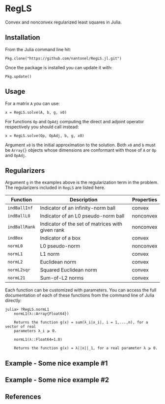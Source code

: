 # RegLS

Convex and nonconvex regularized least squares in Julia.

## Installation

From the Julia command line hit:

	Pkg.clone("https://github.com/nantonel/RegLS.jl.git")

Once the package is installed you can update it with:

	Pkg.update()

## Usage

For a matrix `A` you can use:

	x = RegLS.solve(A, b, g, x0)

For functions `Op` and `OpAdj` computing the direct and adjoint operator respectively you should call instead:

	x = RegLS.solve(Op, OpAdj, b, g, x0)

Argument `x0` is the initial approximation to the solution. Both `x0` and `b` must be `Array{}` objects whose dimensions are conformant with those of `A` or `Op` and `OpAdj`.

## Regularizers

Argument `g` in the examples above is the regularization term in the problem. The regularizers included in `RegLS` are listed here.

Function        | Description                                          | Properties
----------------|------------------------------------------------------|----------------
`indBallInf`    | Indicator of an infinity-norm ball                   | convex
`indBallL0`     | Indicator of an L0 pseudo-norm ball                  | nonconvex
`indBallRank`   | Indicator of the set of matrices with given rank     | nonconvex
`indBox`        | Indicator of a box                                   | convex
`normL0`        | L0 pseudo-norm                                       | nonconvex
`normL1`        | L1 norm                                              | convex
`normL2`        | Euclidean norm                                       | convex
`normL2sqr`     | Squared Euclidean norm                               | convex
`normL21`       | Sum-of-L2 norms                                      | convex

Each function can be customized with parameters. You can access the full documentation of each of these functions from the command line of Julia directly:

	julia> ?RegLS.normL1
		normL1(λ::Array{Float64})

		Returns the function g(x) = sum(λ_i|x_i|, i = 1,...,n), for a vector of real
		parameters λ_i ⩾ 0.

		normL1(λ::Float64=1.0)

		Returns the function g(x) = λ||x||_1, for a real parameter λ ⩾ 0.

## Example - Some nice example #1

## Example - Some nice example #2

## References
